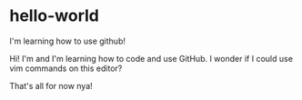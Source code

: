 # hello-world
I'm learning how to use github!

Hi! I'm <mec> and I'm learning how to code and use GitHub.
I wonder if I could use vim commands on this editor?
  
That's all for now nya!
